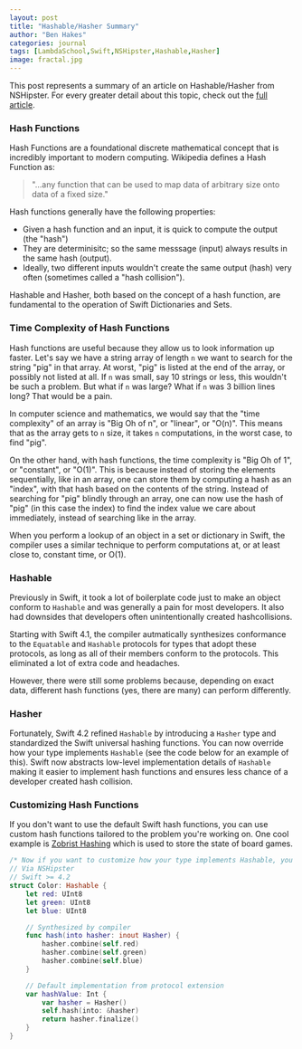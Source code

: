 ```yaml
---
layout: post
title: "Hashable/Hasher Summary"
author: "Ben Hakes"
categories: journal
tags: [LambdaSchool,Swift,NSHipster,Hashable,Hasher]
image: fractal.jpg
---
```


This post represents a summary of an article on Hashable/Hasher from NSHipster. For every greater detail about this topic, check out the [full article](https://nshipster.com/hashable/).

### Hash Functions

Hash Functions are a foundational discrete mathematical concept that is incredibly important to modern computing. Wikipedia defines a Hash Function as:
> "...any function that can be used to map data of arbitrary size onto data of a fixed size."

Hash functions generally have the following properties:
- Given a hash function and an input, it is quick to compute the output (the "hash")
- They are determinisitc; so the same messsage (input) always results in the same hash (output).
- Ideally, two different inputs wouldn't create the same output (hash) very often (sometimes called a "hash collision").

Hashable and Hasher, both based on the concept of a hash function, are fundamental to the operation of Swift Dictionaries and Sets.

### Time Complexity of Hash Functions

Hash functions are useful because they allow us to look information up faster. Let's say we have a string array of length `n` we want to search for the string "pig" in that array. At worst, "pig" is listed at the end of the array, or possibly not listed at all. If `n` was small, say 10 strings or less, this wouldn't be such a problem. But what if `n` was large? What if `n` was 3 billion lines long? That would be a pain. 

In computer science and mathematics, we would say that the "time complexity" of an array is "Big Oh of n", or "linear", or "O(n)". This means that as the array gets to `n` size, it takes `n` computations, in the worst case, to find "pig".

On the other hand, with hash functions, the time complexity is "Big Oh of 1", or "constant", or "O(1)". This is because instead of storing the elements sequentially, like in an array, one can store them  by computing a hash as an "index", with that hash based on the contents of the string. Instead of searching for "pig" blindly through an array, one can now use the hash of "pig" (in this case the index) to find the index value we care about immediately, instead of searching like in the array.

When you perform a lookup of an object in a set or dictionary in Swift, the compiler uses a similar technique to perform computations at, or at least close to, constant time, or O(1).

### Hashable
Previously in Swift, it took a lot of boilerplate code just to make an object conform to `Hashable` and was generally a pain for most developers. It also had downsides that developers often unintentionally created hashcollisions.

Starting with Swift 4.1, the compiler autmatically synthesizes conformance to the `Equatable` and `Hashable` protocols for types that adopt these protocols, as long as all of their members conform to the protocols. This eliminated a lot of extra code and headaches.

However, there were still some problems because, depending on exact data, different hash functions (yes, there are many) can perform differently.

### Hasher

Fortunately, Swift 4.2 refined `Hashable` by introducing a `Hasher` type and standardized the Swift universal hashing functions. You can now override how your type implements `Hashable` (see the code below for an example of this). Swift now abstracts low-level implementation details of `Hashable` making it easier to implement hash functions and ensures less chance of a developer created hash collision.

### Customizing Hash Functions

If you don't want to use the default Swift hash functions, you can use custom hash functions tailored to the problem you're working on. One cool example is [Zobrist Hashing](https://en.wikipedia.org/wiki/Zobrist_hashing) which is used to store the state of board games.

```swift
/* Now if you want to customize how your type implements Hashable, you can override the hash(into:) method instead of hashValue. The hash(into:) method passes a Hasher object by reference, which you call combine(_:) on to add the essential state information of your type.*/
// Via NSHipster
// Swift >= 4.2
struct Color: Hashable {
    let red: UInt8
    let green: UInt8
    let blue: UInt8

    // Synthesized by compiler
    func hash(into hasher: inout Hasher) {
        hasher.combine(self.red)
        hasher.combine(self.green)
        hasher.combine(self.blue)
    }

    // Default implementation from protocol extension
    var hashValue: Int {
        var hasher = Hasher()
        self.hash(into: &hasher)
        return hasher.finalize()
    }
}

```